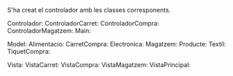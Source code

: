 S'ha creat el controlador amb les classes corresponents.

Controlador:
ControladorCarret:
ControladorCompra:
ControladorMagatzem:
Main:

Model:
Alimentacio:
CarretCompra:
Electronica:
Magatzem:
Producte:
Textil:
TiquetCompra:


Vista:
VistaCarret:
VistaCompra:
VistaMagatzem:
VistaPrincipal:

